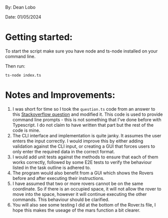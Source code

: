 By: Dean Lobo

Date: 01/05/2024

# Getting started:

To start the script make sure you have node and ts-node installed on your command line. 

Then run:

`ts-node index.ts`

# Notes and Improvements:
1. I was short for time so I took the `question.ts` code from an answer to this [Stackoverflow question](https://stackoverflow.com/questions/33858763/console-input-in-typescript) and modified it. This code is used to provide command line prompts - this is not something that I've done before with Typescript. I do not claim to have written that part but the rest of the code is mine.
2. The CLI interface and implementation is quite janky. It assumes the user enters the input correctly. I would improve this by either adding validation against the CLI input, or creating a GUI that forces users to only enter the required data in the correct format.
3. I would add unit tests against the methods to ensure that each of them works correctly, followed by some E2E tests to verify the behaviour listed in the task outline is adhered to.
4. The program would also benefit from a GUI which shows the Rovers before and after executing their instructions.
5. I have assumed that two or more rovers cannot be on the same coordinate. So if there is an occupied space, it will not allow the rover to move into the space, however it will continue executing the other commands. This behaviour should be clarified.
6. You will also see some testing I did at the bottom of the Rover.ts file, I hope this makes the useage of the mars function a bit clearer.
